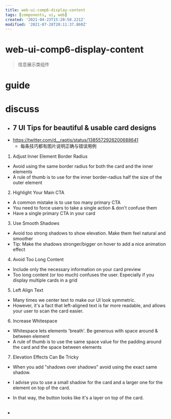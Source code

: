 ```yaml
---
title: web-ui-comp6-display-content
tags: [components, ui, web]
created: '2021-04-23T15:20:50.221Z'
modified: '2021-07-28T20:11:37.860Z'
---
```


# web-ui-comp6-display-content

> 信息展示类组件

# guide

# discuss

- ## 7 UI Tips for beautiful & usable card designs
- https://twitter.com/d__raptis/status/1385572926200688641
  - 每条技巧都有图片说明正确与错误用例
1. Adjust Inner Element Border Radius
  - Avoid using the same border radius for both the card and the inner elements
  - A rule of thumb is to use for the inner border-radius half the size of the outer element
2. Highlight Your Main CTA
  - A common mistake is to use too many primary CTA
  - You need to force users to take a single action & don't confuse them 
  - Have a single primary CTA in your card
3. Use Smooth Shadows
  - Avoid too strong shadows to show elevation. Make them feel natural and smoother
  - Tip: Make the shadows stronger/bigger on hover to add a nice animation effect
4. Avoid Too Long Content
  - Include only the necessary information on your card preview
  - Too long content (or too much) confuses the user. Especially if you display multiple cards in a grid
5. Left Align Text
  - Many times we center text to make our UI look symmetric.
  - However, it's a fact that left-aligned text is far more readable, and allows your user to scan the card easier.
6. Increase Whitespace
  - Whitespace lets elements 'breath'. Be generous with space around & between element 
  - A rule of thumb is to use the same space value for the padding around the card and the space between elements
7. Elevation Effects Can Be Tricky
  - When you add "shadows over shadows" avoid using the exact same shadow. 
  - I advise you to use a small shadow for the card and a larger one for the element on top of the card. 
  - In that way, the button looks like it's a layer on top of the card.

- ## 
